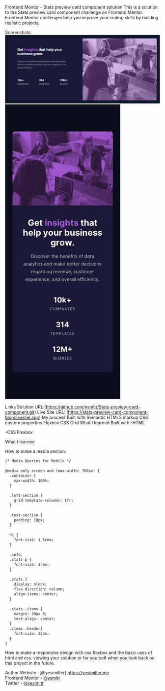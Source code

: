 Frontend Mentor - Stats preview card component solution
This is a solution to the Stats preview card component challenge on Frontend Mentor. Frontend Mentor challenges help you improve your coding skills by building realistic projects.


Screenshots:
![alt text](image.png) <br>
![alt text](image-1.png)

Links
Solution URL:(https://github.com/ysmltr/Stats-preview-card-component.git)
Live Site URL: (https://stats-preview-card-component-blond.vercel.app)
My process
Built with
Semantic HTML5 markup
CSS custom properties
Flexbox
CSS Grid
What I learned
Built with -HTML

-CSS Flexbox

What I learned

How to make a media section:

    /* Media Queries for Mobile */

    @media only screen and (max-width: 768px) {
      .container {
        max-width: 100%;
      }
    
      .left-section {
        grid-template-columns: 1fr;
      }
    
      .text-section {
        padding: 10px;
      }
    
      h1 {
        font-size: 1.5rem;
      }
    
      .info,
      .stats p {
        font-size: 1rem;
      }
    
      .stats {
        display: block;
        flex-direction: column;
        align-items: center;
      }
    
      .stats .items {
        margin: 30px 0;
        text-align: center;
      }
      .items .header{
        font-size: 25px;
      }
    }


 How to make a responsive design with css flexbox and the basic uses of html and css. viewing your solution or for yourself when you look back on this project in the future.

Author
Website -[@yesimilter] https://yesimilter.me <br>
Frontend Mentor - [@ysmltr](https://www.frontendmentor.io/profile/ysmltr)<br>
Twitter - [@yesimltr](https://twitter.com/yesimltr)<br>